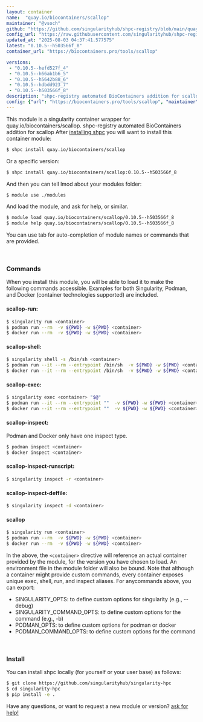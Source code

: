 ```yaml
---
layout: container
name:  "quay.io/biocontainers/scallop"
maintainer: "@vsoch"
github: "https://github.com/singularityhub/shpc-registry/blob/main/quay.io/biocontainers/scallop/container.yaml"
config_url: "https://raw.githubusercontent.com/singularityhub/shpc-registry/main/quay.io/biocontainers/scallop/container.yaml"
updated_at: "2025-08-03 04:37:41.577575"
latest: "0.10.5--h503566f_8"
container_url: "https://biocontainers.pro/tools/scallop"

versions:
 - "0.10.5--hefd527f_4"
 - "0.10.5--h66ab1b6_5"
 - "0.10.5--h5642b88_6"
 - "0.10.5--hdbdd923_7"
 - "0.10.5--h503566f_8"
description: "shpc-registry automated BioContainers addition for scallop"
config: {"url": "https://biocontainers.pro/tools/scallop", "maintainer": "@vsoch", "description": "shpc-registry automated BioContainers addition for scallop", "latest": {"0.10.5--h503566f_8": "sha256:7356eff68006b815d06a2980854ae582f6d0bf2d50b96b922007b75e38b95bcc"}, "tags": {"0.10.5--hefd527f_4": "sha256:ef2017f4248b84f089ebaa0e7d1fd276d02780494648a75dcfa4ed6c72cf8ed0", "0.10.5--h66ab1b6_5": "sha256:4aa17bddb92fbec06154e75e7a027d6e559637b1736a1528d718308adce17dc9", "0.10.5--h5642b88_6": "sha256:bae2baf00cec926f2cdb2c7cccba7245cd4273557bd111a0722aff3de8a2fcfe", "0.10.5--hdbdd923_7": "sha256:7a11697b5519131c477f44d2a797cb1880cb3b23ef26e0a91cc9f21dc31f4949", "0.10.5--h503566f_8": "sha256:7356eff68006b815d06a2980854ae582f6d0bf2d50b96b922007b75e38b95bcc"}, "docker": "quay.io/biocontainers/scallop"}
---
```


This module is a singularity container wrapper for quay.io/biocontainers/scallop.
shpc-registry automated BioContainers addition for scallop
After [installing shpc](#install) you will want to install this container module:


```bash
$ shpc install quay.io/biocontainers/scallop
```

Or a specific version:

```bash
$ shpc install quay.io/biocontainers/scallop:0.10.5--h503566f_8
```

And then you can tell lmod about your modules folder:

```bash
$ module use ./modules
```

And load the module, and ask for help, or similar.

```bash
$ module load quay.io/biocontainers/scallop/0.10.5--h503566f_8
$ module help quay.io/biocontainers/scallop/0.10.5--h503566f_8
```

You can use tab for auto-completion of module names or commands that are provided.

<br>

### Commands

When you install this module, you will be able to load it to make the following commands accessible.
Examples for both Singularity, Podman, and Docker (container technologies supported) are included.

#### scallop-run:

```bash
$ singularity run <container>
$ podman run --rm  -v ${PWD} -w ${PWD} <container>
$ docker run --rm  -v ${PWD} -w ${PWD} <container>
```

#### scallop-shell:

```bash
$ singularity shell -s /bin/sh <container>
$ podman run --it --rm --entrypoint /bin/sh  -v ${PWD} -w ${PWD} <container>
$ docker run --it --rm --entrypoint /bin/sh  -v ${PWD} -w ${PWD} <container>
```

#### scallop-exec:

```bash
$ singularity exec <container> "$@"
$ podman run --it --rm --entrypoint ""  -v ${PWD} -w ${PWD} <container> "$@"
$ docker run --it --rm --entrypoint ""  -v ${PWD} -w ${PWD} <container> "$@"
```

#### scallop-inspect:

Podman and Docker only have one inspect type.

```bash
$ podman inspect <container>
$ docker inspect <container>
```

#### scallop-inspect-runscript:

```bash
$ singularity inspect -r <container>
```

#### scallop-inspect-deffile:

```bash
$ singularity inspect -d <container>
```



#### scallop

```bash
$ singularity run <container>
$ podman run --rm  -v ${PWD} -w ${PWD} <container>
$ docker run --rm  -v ${PWD} -w ${PWD} <container>
```


In the above, the `<container>` directive will reference an actual container provided
by the module, for the version you have chosen to load. An environment file in the
module folder will also be bound. Note that although a container
might provide custom commands, every container exposes unique exec, shell, run, and
inspect aliases. For anycommands above, you can export:

 - SINGULARITY_OPTS: to define custom options for singularity (e.g., --debug)
 - SINGULARITY_COMMAND_OPTS: to define custom options for the command (e.g., -b)
 - PODMAN_OPTS: to define custom options for podman or docker
 - PODMAN_COMMAND_OPTS: to define custom options for the command

<br>

### Install

You can install shpc locally (for yourself or your user base) as follows:

```bash
$ git clone https://github.com/singularityhub/singularity-hpc
$ cd singularity-hpc
$ pip install -e .
```

Have any questions, or want to request a new module or version? [ask for help!](https://github.com/singularityhub/singularity-hpc/issues)